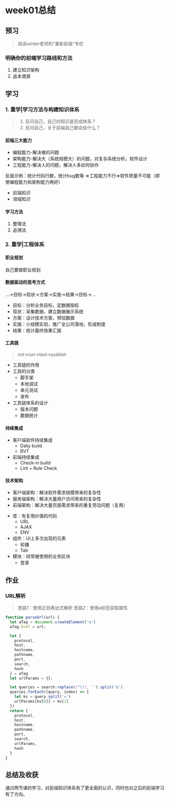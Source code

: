 # week01总结

## 预习
> 阅读winter老师的"重新前端"专栏

### 明确你的前端学习路线和方法

1. 建立知识架构
2. 追本溯源

## 学习

### 1. 重学|学习方法与构建知识体系

> 1. 反问自己，自己的知识是否成体系？
> 2. 反问自己，关于前端自己都会些什么？

#### 前端三大能力

* 编程能力-解决难的问题
* 架构能力-解决大（系统规模大）的问题，对复杂系统分析，软件设计
* 工程能力-解决人的问题，解决人多如何协作

反面示例：统计代码行数，统计bug数等 =>工程能力不行=>软件质量不可能（即使编程能力和架构能力再好）

* 前端知识
* 领域知识


#### 学习方法

1. 整理法
2. 追溯法

### 2. 重学|工程体系
#### 职业规划

自己要做职业规划

#### 数据驱动的思考方式
...->目标->现状->方案->实施->结果->目标->...
* 目标：分析业务目标，定数据指标
* 现状：采集数据，建立数据展示系统
* 方案：设计技术方案，预估数据
* 实施：小规模实验，推广全公司落地，形成制度
* 结果：统计最终效果汇报
  

#### 工具链
> init->run->test->publish

* 工具链的作用
* 工具的分类
  * 脚手架
  * 本地调试
  * 单元测试
  * 发布
* 工具链体系的设计
  * 版本问题
  * 数据统计

#### 持续集成
+ 客户端软件持续集成
  + Daliy build
  + BVT
+ 前端持续集成
  + Check-in build
  + Lint + Rule Check

#### 技术架构
+ 客户端架构：解决软件需求规模带来的复杂性
+ 服务端架构：解决大量用户访问带来的复杂性
+ 前端架构：解决大量页面需求带来的重复劳动问题（复用）

* 库：有复用价值的代码
  * URL
  * AJAX
  * ENV
* 组件：UI上多次出现的元素
  * 轮播
  * Tab
* 模块：经常被使用的业务区块
  * 登录

## 作业

### URL解析
> 思路1：使用正则表达式解析
> 思路2：使用a标签获取属性
```javascript
function parseUrl(url) {
  let aTag = document.createElement('a')
  aTag.href = url;

  let {
    protocol, 
    host, 
    hostname, 
    pathname,
    port,
    search,
    hash
  } = aTag
  let urlParams = {};

  let queries = search.replace(/^\?/, '').split('&')
  queries.forEach((query, index) => {
    let kv = query.split('=')
    urlParams[kv[0]] = kv[1]
  })
  return {
    protocol, 
    host, 
    hostname, 
    pathname,
    port,
    search,
    urlParams,
    hash
  }
}

```


## 总结及收获

通过两节课的学习，对前端知识体系有了更全面的认识，同时也对之后的前端学习有了方向。